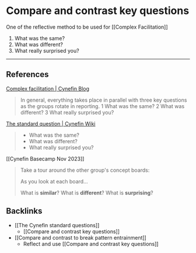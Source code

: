 # Compare and contrast key questions

One of the reflective method to be used for [[Complex Facilitation]]

1. What was the same?
2. What was different?
3. What really surprised you?

---
## References
[Complex facilitation | Cynefin Blog](https://thecynefin.co/28726-2/)
> In general, everything takes place in parallel with three key questions as the groups rotate in reporting.
> 1 What was the same?
> 2 What was different?
> 3 What really surprised you?

[The standard question | Cynefin Wiki](https://cynefin.io/wiki/The_standard_question)
> * What was the same?
> * What was different?
> * What really surprised you?

[[Cynefin Basecamp Nov 2023]]
> Take a tour around the other group's concept boards:
> 
> As you look at each board...
> 
> What is **similar**?
> What is **different**?
> What is **surprising**?

## Backlinks
* [[The Cynefin standard questions]]
	* [[Compare and contrast key questions]]
* [[Compare and contrast to break pattern entrainment]]
	* Reflect and use [[Compare and contrast key questions]]

<!-- #evergreen -->

<!-- {BearID:2E8EF2D8-D3BE-411B-A20C-32A9C7184B1B} -->

